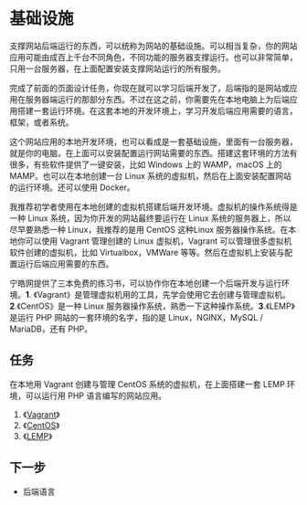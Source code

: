 # 基础设施

支撑网站后端运行的东西，可以统称为网站的基础设施。可以相当复杂，你的网站应用可能由成百上千台不同角色，不同功能的服务器支撑运行。也可以非常简单，只用一台服务器，在上面配置安装支撑网站运行的所有服务。

完成了前面的页面设计任务，你现在就可以学习后端开发了，后端指的是网站或应用在服务器端运行的那部分东西。不过在这之前，你需要先在本地电脑上为后端应用搭建一套运行环境。在这套本地的开发环境上，学习开发后端应用需要的语言，框架，或者系统。

这个网站应用的本地开发环境，也可以看成是一套基础设施，里面有一台服务器，就是你的电脑，在上面可以安装配置运行网站需要的东西。搭建这套环境的方法有很多，有些软件提供了一键安装，比如 Windows 上的 WAMP，macOS 上的 MAMP。也可以在本地创建一台 Linux 系统的虚拟机，然后在上面安装配置网站的运行环境。还可以使用 Docker。

我推荐初学者使用在本地创建的虚拟机搭建后端开发环境。虚拟机的操作系统得是一种 Linux 系统，因为你开发的网站最终要运行在 Linux 系统的服务器上，所以尽早要熟悉一种 Linux，我推荐的是用 CentOS 这种Linux 服务器操作系统。在本地你可以使用 Vagrant 管理创建的 Linux 虚拟机，Vagrant 可以管理很多虚拟机软件创建的虚拟机，比如 Virtualbox，VMWare 等等。然后在虚拟机上安装与配置运行后端应用需要的东西。

宁皓网提供了三本免费的练习书，可以协作你在本地创建一个后端开发与运行环境。**1**. 《Vagrant》是管理虚拟机用的工具，先学会使用它去创建与管理虚拟机。**2**.《CentOS》是一种 Linux 服务器操作系统，熟悉一下这种操作系统。**3**.《LEMP》是运行 PHP 网站的一套环境的名字，指的是 Linux，NGINX，MySQL / MariaDB，还有 PHP。

## 任务

在本地用 Vagrant 创建与管理 CentOS 系统的虚拟机，在上面搭建一套 LEMP 环境，可以运行用 PHP 语言编写的网站应用。

1. 《[Vagrant](https://vagrant.ninghao.net/)》
2. 《[CentOS](https://centos.ninghao.net/)》
3. 《[LEMP](https://lemp.ninghao.net/)》

## 下一步

* 后端语言



